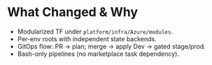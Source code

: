 # What Changed & Why
- Modularized TF under `platform/infra/Azure/modules`.
- Per-env roots with independent state backends.
- GitOps flow: PR → plan; merge → apply Dev → gated stage/prod.
- Bash-only pipelines (no marketplace task dependency).

